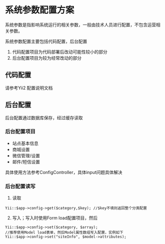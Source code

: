 # 系统参数配置方案
系统参数是指影响系统运行的相关参数，一般由技术人员进行配置，不包含运营相关参数。

系统参数配置主要包括代码配置，后台配置

1. 代码配置项目为代码部署后改动可能性较小的部分
2. 后台配置项目为较为经常改动的部分

## 代码配置
请参考Yii2 配置说明文档

## 后台配置

后台配置通过数据库保存，经过缓存读取

### 后台配置项目
+ 站点基本信息
+ 商城设置
+ 微信管理/设置
+ 邮件/短信设置

具体使用方法参考ConfigController，具体input问题具体解决

### 后台配置读写

1. 读取
```
Yii::$app->config->get($category,$key); //$key不填则返回整个分类配置
```
2. 写入；写入时使用Form load配置项目，然后
```
Yii::$app->config->set($category, $array);
//推荐使用Model load表单，然后Model属性数组写入配置，实例如下
Yii::$app->config->set("siteInfo", $model->attributes);
```

